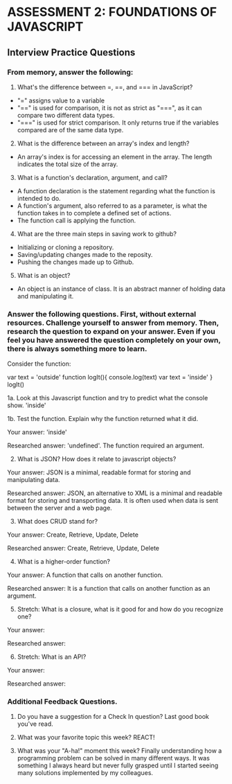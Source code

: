 # ASSESSMENT 2: FOUNDATIONS OF JAVASCRIPT
## Interview Practice Questions

### From memory, answer the following:

1. What's the difference between =, ==, and === in JavaScript?
 * "=" assigns value to a variable 
 *  "=="  is used for comparison, it is not as strict as "===", as it can compare two different data types. 
 *  "===" is used for strict comparison. It only returns true if the variables compared are of the same data type. 


2. What is the difference between an array's index and length?
- An array's index is for accessing an element in the array. The length indicates the total size of the array. 

3. What is a function's declaration, argument, and call?
- A function declaration is the statement regarding what the function is intended to do. 
- A function's argument, also referred to as a parameter, is what the function takes in to complete a defined set of actions. 
- The function call is applying the function. 



4. What are the three main steps in saving work to github?
- Initializing or cloning a repository. 
- Saving/updating changes made to the reposity. 
- Pushing the changes made up to Github. 



5. What is an object?
- An object is an instance of class. It is an abstract manner of holding data and manipulating it. 



### Answer the following questions. First, without external resources. Challenge yourself to answer from memory. Then, research the question to expand on your answer. Even if you feel you have answered the question completely on your own, there is always something more to learn.

Consider the function:

var text = 'outside'
function logIt(){
  console.log(text)
  var text = 'inside'
}
logIt()


1a. Look at this Javascript function and try to predict what the console show.
'inside' 


1b. Test the function. Explain why the function returned what it did.

  Your answer: 'inside'

  Researched answer: 'undefined'. The function required an argument.


2. What is JSON? How does it relate to javascript objects?

  Your answer: JSON is a minimal, readable format for storing and manipulating data. 

  Researched answer: JSON, an alternative to XML is a minimal and readable format for storing and transporting data. It is often used when data is sent between the server and a web page. 


3. What does CRUD stand for?

  Your answer: Create, Retrieve, Update, Delete 

  Researched answer: Create, Retrieve, Update, Delete 


4. What is a higher-order function?

  Your answer: A function that calls on another function.

  Researched answer: It is a function that calls on another function as an argument. 


5. Stretch: What is a closure, what is it good for and how do you recognize one?

  Your answer:

  Researched answer:


6. Stretch: What is an API?

  Your answer:

  Researched answer:


### Additional Feedback Questions.

1. Do you have a suggestion for a Check In question?
Last good book you've read. 


2. What was your favorite topic this week?
REACT!


3. What was your "A-ha!" moment this week?
Finally understanding how a programming problem can be solved in many different ways. It was something I always heard but never fully grasped until I started seeing many solutions implemented by my colleagues. 